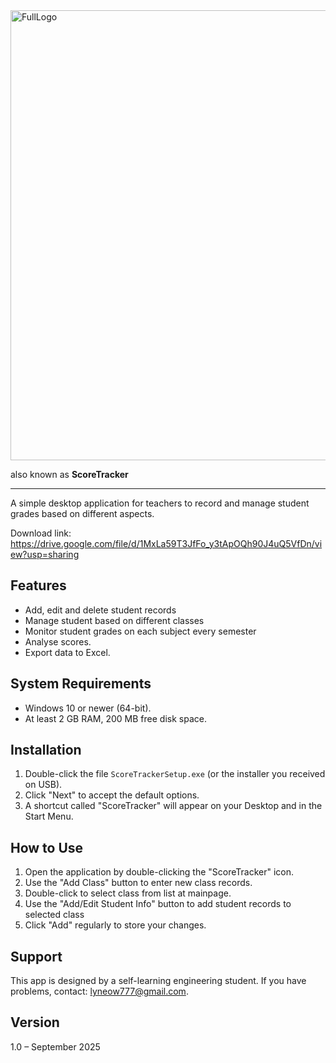 <meta name="google-site-verification" content="RDXC3PbLb3PPvahjDHDo68mNuNPXEDlyNgrlei2ei3s" />
<img width="900" height="720" alt="FullLogo" src="https://github.com/user-attachments/assets/48638fed-7482-48b8-acb8-e13a072a6f2e" />


also known as **ScoreTracker**

--------

A simple desktop application for teachers to record and manage student grades based on different aspects.

Download link: https://drive.google.com/file/d/1MxLa59T3JfFo_y3tApOQh90J4uQ5VfDn/view?usp=sharing

Features
--------
- Add, edit and delete student records 
- Manage student based on different classes
- Monitor student grades on each subject every semester
- Analyse scores.
- Export data to Excel.

System Requirements
-------------------
- Windows 10 or newer (64-bit).
- At least 2 GB RAM, 200 MB free disk space.

Installation
------------
1. Double-click the file `ScoreTrackerSetup.exe` (or the installer you received on USB).
2. Click "Next" to accept the default options.
3. A shortcut called "ScoreTracker" will appear on your Desktop and in the Start Menu.

How to Use
----------
1. Open the application by double-clicking the "ScoreTracker" icon.
2. Use the "Add Class" button to enter new class records.
3. Double-click to select class from list at mainpage.
4. Use the "Add/Edit Student Info" button to add student records to selected class
4. Click "Add" regularly to store your changes.

Support
-------
This app is designed by a self-learning engineering student. If you have problems, contact: lyneow777@gmail.com.

Version
-------
1.0 – September 2025
